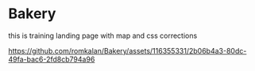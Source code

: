 # Bakery

this is training landing page with map and css corrections


https://github.com/romkalan/Bakery/assets/116355331/2b06b4a3-80dc-49fa-bac6-2fd8cb794a96

